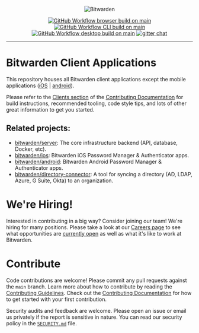 <p align="center">
  <img src="https://raw.githubusercontent.com/bitwarden/brand/main/screenshots/apps-combo-logo.png" alt="Bitwarden" />
</p>
<p align="center">
  <a href="https://github.com/MILQAJ/bitwarden-clients/actions/workflows/build-browser.yml?query=branch:main" target="_blank"><img src="https://github.com/bitwarden/clients/actions/workflows/build-browser.yml/badge.svg?branch=main" alt="GitHub Workflow browser build on main" /></a>
  <a href="https://github.com/MILQAJ/bitwarden-clients/actions/workflows/build-cli.yml?query=branch:main" target="_blank"><img src="https://github.com/bitwarden/clients/actions/workflows/build-cli.yml/badge.svg?branch=main" alt="GitHub Workflow CLI build on main" /></a>
  <a href="https://github.com/MILQAJ/bitwarden-clients/actions/workflows/build-desktop.yml?query=branch:main" target="_blank"><img src="https://github.com/bitwarden/clients/actions/workflows/build-desktop.yml/badge.svg?branch=main" alt="GitHub Workflow desktop build on main" /></a>
  <a href="https://gitter.im/bitwarden/Lobby" target="_blank"><img src="https://badges.gitter.im/bitwarden/Lobby.svg" alt="gitter chat" /></a>
</p>

---

# Bitwarden Client Applications

This repository houses all Bitwarden client applications except the mobile applications ([iOS](https://github.com/bitwarden/ios) | [android](https://github.com/bitwarden/android)).

Please refer to the [Clients section](https://contributing.bitwarden.com/getting-started/clients/) of the [Contributing Documentation](https://contributing.bitwarden.com/) for build instructions, recommended tooling, code style tips, and lots of other great information to get you started.

## Related projects:

- [bitwarden/server](https://github.com/bitwarden/server): The core infrastructure backend (API, database, Docker, etc).
- [bitwarden/ios](https://github.com/bitwarden/ios): Bitwarden iOS Password Manager & Authenticator apps.
- [bitwarden/android](https://github.com/bitwarden/android): Bitwarden Android Password Manager & Authenticator apps.
- [bitwarden/directory-connector](https://github.com/bitwarden/directory-connector): A tool for syncing a directory (AD, LDAP, Azure, G Suite, Okta) to an organization.

# We're Hiring!

Interested in contributing in a big way? Consider joining our team! We're hiring for many positions. Please take a look at our [Careers page](https://bitwarden.com/careers/) to see what opportunities are [currently open](https://bitwarden.com/careers/#open-positions) as well as what it's like to work at Bitwarden.

# Contribute

Code contributions are welcome! Please commit any pull requests against the `main` branch. Learn more about how to contribute by reading the [Contributing Guidelines](https://contributing.bitwarden.com/contributing/). Check out the [Contributing Documentation](https://contributing.bitwarden.com/) for how to get started with your first contribution.

Security audits and feedback are welcome. Please open an issue or email us privately if the report is sensitive in nature. You can read our security policy in the [`SECURITY.md`](SECURITY.md) file.
